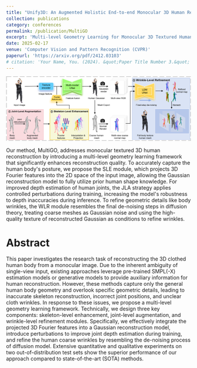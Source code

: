 ```yaml
---
title: "Unify3D: An Augmented Holistic End-to-end Monocular 3D Human Reconstruction via Anatomy Shaping and Twins Negotiating"
collection: publications
category: conferences
permalink: /publication/MultiGO
excerpt: 'Multi-level Geometry Learning for Monocular 3D Textured Human Reconstruction'
date: 2025-02-17
venue: 'Computer Vision and Pattern Recognition (CVPR)'
paperurl: 'https://arxiv.org/pdf/2412.03103'
# citation: 'Your Name, You. (2024). &quot;Paper Title Number 3.&quot; <i>GitHub Journal of Bugs</i>. 1(3).'
---
```

![overview](../images/paper_overview/Overview_1115.png)

Our method, MultiGO, addresses monocular textured 3D human reconstruction by introducing a multi-level geometry learning framework that significantly enhances reconstruction quality. To accurately capture the human body's posture, we propose the SLE module, which projects 3D Fourier features into the 2D space of the input image, allowing the Gaussian reconstruction model to fully utilize prior human shape knowledge. For improved depth estimation of human joints, the JLA strategy applies controlled perturbations during training, increasing the model's robustness to depth inaccuracies during inference. To refine geometric details like body wrinkles, the WLR module resembles the final de-noising steps in diffusion theory, treating coarse meshes as Gaussian noise and using the high-quality texture of reconstructed Gaussian as conditions to refine wrinkles.


# Abstract
This paper investigates the research task of reconstructing the 3D clothed human body from a monocular image. Due to the inherent ambiguity of single-view input, existing approaches leverage pre-trained SMPL(-X) estimation models or generative models to provide auxiliary information for human reconstruction. However, these methods capture only the general human body geometry and overlook specific geometric details, leading to inaccurate skeleton reconstruction, incorrect joint positions, and unclear cloth wrinkles. In response to these issues, we propose a multi-level geometry learning framework. Technically, we design three key components: skeleton-level enhancement, joint-level augmentation, and wrinkle-level refinement modules. Specifically, we effectively integrate the projected 3D Fourier features into a Gaussian reconstruction model, introduce perturbations to improve joint depth estimation during training, and refine the human coarse wrinkles by resembling the de-noising process of diffusion model. Extensive quantitative and qualitative experiments on two out-of-distribution test sets show the superior performance of our approach compared to state-of-the-art (SOTA) methods. 
